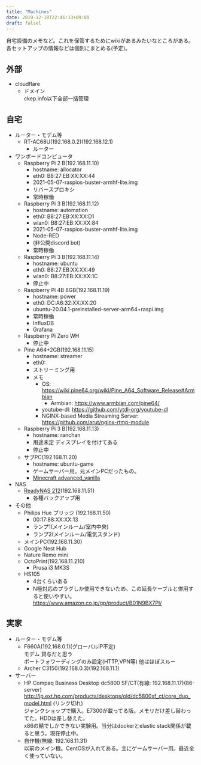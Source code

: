 ```yaml
---
title: "Machines"
date: 2019-12-18T22:46:13+09:00
draft: falsel
---
```

自宅設備のメモなど。これを保管するためにwikiがあるみたいなところがある。各セットアップの情報などは個別にまとめる(予定)。

## 外部
* cloudflare
    * ドメイン  
    ckep.info以下全部一括管理

## 自宅
* ルーター・モデム等
  * RT-AC68U(192.168.0.2)(192.168.12.1)
    * ルーター
* ワンボードコンピュータ
  * Raspberry Pi 2 B(192.168.11.10)
    * hostname: allocator
    * eth0: B8:27:EB:XX:XX:44
    * 2021-05-07-raspios-buster-armhf-lite.img
    * リバースプロキシ
    * 常時稼働
  * Raspberry Pi 3 B(192.168.11.12)
    * hostname: automation
    * eth0: B8:27:EB:XX:XX:D1
    * wlan0: B8:27:EB:XX:XX:84
    * 2021-05-07-raspios-buster-armhf-lite.img
    * Node-RED
    * (非公開discord bot)
    * 常時稼働
  * Raspberry Pi 3 B(192.168.11.14)
    * hostname: ubuntu
    * eth0: B8:27:EB:XX:XX:49
    * wlan0: B8:27:EB:XX:XX:1C
    * 停止中
  * Raspberry Pi 4B 8GB(192.168.11.19)
    * hostname: power
    * eth0: DC:A6:32:XX:XX:20
    * ubuntu-20.04.1-preinstalled-server-arm64+raspi.img
    * 常時稼働
    * InfluxDB
    * Grafana
  * Raspberry Pi Zero WH
    * 停止中
  * Pine A64+2GB(192.168.11.15)
    * hostname: streamer
    * eth0: 
    * ストリーミング用
    * メモ
      * OS: https://wiki.pine64.org/wiki/Pine_A64_Software_Release#Armbian
        * Armbian: https://www.armbian.com/pine64/
      * youtube-dl: https://github.com/ytdl-org/youtube-dl
      * NGINX-based Media Streaming Server: https://github.com/arut/nginx-rtmp-module
  * Raspberry Pi 3 B(192.168.11.13)
    * hostname: ranchan
    * 用途未定 ディスプレイを付けてある
    * 停止中
  * サブPC(192.168.11.20)
    * hostname: ubuntu-game
    * ゲームサーバー用。元メインPCだったもの。
    * [Minecraft advanced_vanilla](/games/minecraft/advanced_vanilla)
* NAS
  * [ReadyNAS 212](/machines/readynas212)(192.168.11.51)  
    * 各種バックアップ用
* その他
  * Philips Hue ブリッジ (192.168.11.50)
    * 00:17:88:XX:XX:13
    * ランプ1(メインルーム/室内中央)
    * ランプ2(メインルーム/電気スタンド)
  * メインPC(192.168.11.30)
  * Google Nest Hub
  * Nature Remo mini
  * OctoPrint(192.168.11.210)
    * Prusa i3 MK3S
  * HS105
    * 4台くらいある
    * N極対応のプラグしか使用できないため、この延長ケーブルと併用すると使いやすい。  
      https://www.amazon.co.jp/gp/product/B01N9BX7PI/

## 実家
* ルーター・モデム等
  * F660A(192.168.0.1)(グローバルIP不定)  
    モデム 貸与だと思う  
    ポートフォワーディングのみ設定(HTTP,VPN等) 他はほぼスルー
  * Archer C3150(192.168.0.3)(192.168.11.1)  
* サーバー
  * HP Compaq Business Desktop dc5800 SF/CT(有線: 192.168.11.17)(86-server)  
    http://jp.ext.hp.com/products/desktops/old/dc5800sf_ct/core_duo_model.html (リンク切れ)  
    ジャンクショップで購入。E7300が載ってる版。メモリだけ差し替わってた。HDDは差し替えた。  
    x86の鯖でしかできない実験用。当分はdockerとelastic stack関係が載ると思う。現在停止中。
  * 自作機(無線: 192.168.11.31)  
    以前のメイン機。CentOSが入れてある。主にゲームサーバー用。最近全く使っていない。
